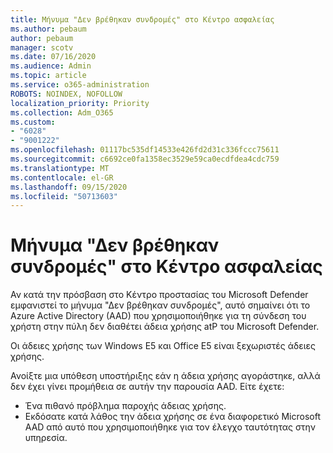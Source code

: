 ```yaml
---
title: Μήνυμα "Δεν βρέθηκαν συνδρομές" στο Κέντρο ασφαλείας
ms.author: pebaum
author: pebaum
manager: scotv
ms.date: 07/16/2020
ms.audience: Admin
ms.topic: article
ms.service: o365-administration
ROBOTS: NOINDEX, NOFOLLOW
localization_priority: Priority
ms.collection: Adm_O365
ms.custom:
- "6028"
- "9001222"
ms.openlocfilehash: 01117bc535df14533e426fd2d31c336fccc75611
ms.sourcegitcommit: c6692ce0fa1358ec3529e59ca0ecdfdea4cdc759
ms.translationtype: MT
ms.contentlocale: el-GR
ms.lasthandoff: 09/15/2020
ms.locfileid: "50713603"
---
```

# <a name="no-subscriptions-found-message-in-the-security-center"></a>Μήνυμα "Δεν βρέθηκαν συνδρομές" στο Κέντρο ασφαλείας

Αν κατά την πρόσβαση στο Κέντρο προστασίας του Microsoft Defender εμφανιστεί το μήνυμα "Δεν βρέθηκαν συνδρομές", αυτό σημαίνει ότι το Azure Active Directory (AAD) που χρησιμοποιήθηκε για τη σύνδεση του χρήστη στην πύλη δεν διαθέτει άδεια χρήσης atP του Microsoft Defender.  

Οι άδειες χρήσης των Windows E5 και Office E5 είναι ξεχωριστές άδειες χρήσης.

Ανοίξτε μια υπόθεση υποστήριξης εάν η άδεια χρήσης αγοράστηκε, αλλά δεν έχει γίνει προμήθεια σε αυτήν την παρουσία AAD. Είτε έχετε: <br/>
-   Ένα πιθανό πρόβλημα παροχής άδειας χρήσης.<br/>
-   Εκδόσατε κατά λάθος την άδεια χρήσης σε ένα διαφορετικό Microsoft AAD από αυτό που χρησιμοποιήθηκε για τον έλεγχο ταυτότητας στην υπηρεσία.